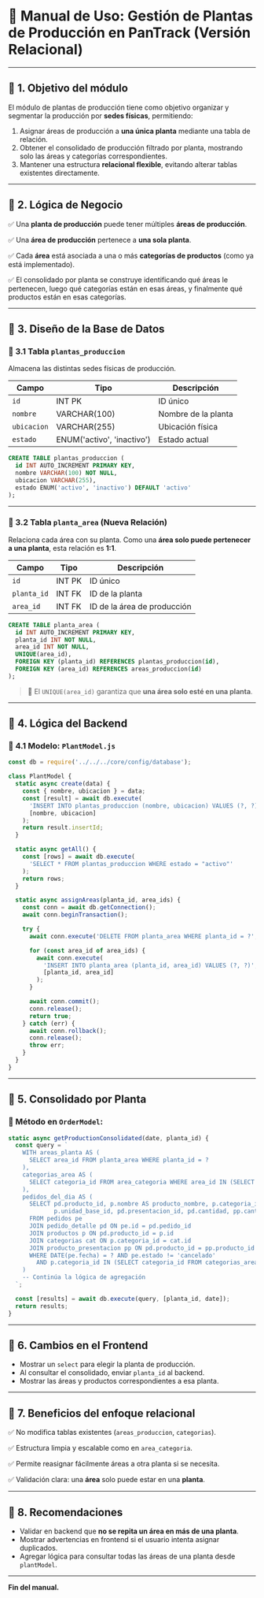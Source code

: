 # **📘 Manual de Uso: Gestión de Plantas de Producción en PanTrack (Versión Relacional)**

---

## **📌 1. Objetivo del módulo**

El módulo de plantas de producción tiene como objetivo organizar y segmentar la producción por **sedes físicas**, permitiendo:

1. Asignar áreas de producción a **una única planta** mediante una tabla de relación.
2. Obtener el consolidado de producción filtrado por planta, mostrando solo las áreas y categorías correspondientes.
3. Mantener una estructura **relacional flexible**, evitando alterar tablas existentes directamente.

---

## **📌 2. Lógica de Negocio**

✅ Una **planta de producción** puede tener múltiples **áreas de producción**.

✅ Una **área de producción** pertenece a **una sola planta**.

✅ Cada **área** está asociada a una o más **categorías de productos** (como ya está implementado).

✅ El consolidado por planta se construye identificando qué áreas le pertenecen, luego qué categorías están en esas áreas, y finalmente qué productos están en esas categorías.

---

## **📌 3. Diseño de la Base de Datos**

### **📌 3.1 Tabla `plantas_produccion`**

Almacena las distintas sedes físicas de producción.

| Campo | Tipo | Descripción |
| --- | --- | --- |
| `id` | INT PK | ID único |
| `nombre` | VARCHAR(100) | Nombre de la planta |
| `ubicacion` | VARCHAR(255) | Ubicación física |
| `estado` | ENUM('activo', 'inactivo') | Estado actual |

```sql
CREATE TABLE plantas_produccion (
  id INT AUTO_INCREMENT PRIMARY KEY,
  nombre VARCHAR(100) NOT NULL,
  ubicacion VARCHAR(255),
  estado ENUM('activo', 'inactivo') DEFAULT 'activo'
);
```

---

### **📌 3.2 Tabla `planta_area` (Nueva Relación)**

Relaciona cada área con su planta. Como una **área solo puede pertenecer a una planta**, esta relación es **1:1**.

| Campo | Tipo | Descripción |
| --- | --- | --- |
| `id` | INT PK | ID único |
| `planta_id` | INT FK | ID de la planta |
| `area_id` | INT FK | ID de la área de producción |

```sql
CREATE TABLE planta_area (
  id INT AUTO_INCREMENT PRIMARY KEY,
  planta_id INT NOT NULL,
  area_id INT NOT NULL,
  UNIQUE(area_id),
  FOREIGN KEY (planta_id) REFERENCES plantas_produccion(id),
  FOREIGN KEY (area_id) REFERENCES areas_produccion(id)
);
```

> 🔐 El `UNIQUE(area_id)` garantiza que **una área solo esté en una planta**.

---

## **📌 4. Lógica del Backend**

### **📌 4.1 Modelo: `PlantModel.js`**

```js
const db = require('../../../core/config/database');

class PlantModel {
  static async create(data) {
    const { nombre, ubicacion } = data;
    const [result] = await db.execute(
      'INSERT INTO plantas_produccion (nombre, ubicacion) VALUES (?, ?)',
      [nombre, ubicacion]
    );
    return result.insertId;
  }

  static async getAll() {
    const [rows] = await db.execute(
      'SELECT * FROM plantas_produccion WHERE estado = "activo"'
    );
    return rows;
  }

  static async assignAreas(planta_id, area_ids) {
    const conn = await db.getConnection();
    await conn.beginTransaction();

    try {
      await conn.execute('DELETE FROM planta_area WHERE planta_id = ?', [planta_id]);

      for (const area_id of area_ids) {
        await conn.execute(
          'INSERT INTO planta_area (planta_id, area_id) VALUES (?, ?)',
          [planta_id, area_id]
        );
      }

      await conn.commit();
      conn.release();
      return true;
    } catch (err) {
      await conn.rollback();
      conn.release();
      throw err;
    }
  }
}
```

---

## **📌 5. Consolidado por Planta**

### 🔄 Método en `OrderModel`:

```js
static async getProductionConsolidated(date, planta_id) {
  const query = `
    WITH areas_planta AS (
      SELECT area_id FROM planta_area WHERE planta_id = ?
    ),
    categorias_area AS (
      SELECT categoria_id FROM area_categoria WHERE area_id IN (SELECT area_id FROM areas_planta)
    ),
    pedidos_del_dia AS (
      SELECT pd.producto_id, p.nombre AS producto_nombre, p.categoria_id, cat.nombre AS categoria_nombre,
             p.unidad_base_id, pd.presentacion_id, pd.cantidad, pp.cantidad AS unidades_por_presentacion
      FROM pedidos pe
      JOIN pedido_detalle pd ON pe.id = pd.pedido_id
      JOIN productos p ON pd.producto_id = p.id
      JOIN categorias cat ON p.categoria_id = cat.id
      JOIN producto_presentacion pp ON pd.producto_id = pp.producto_id AND pd.presentacion_id = pp.presentacion_id
      WHERE DATE(pe.fecha) = ? AND pe.estado != 'cancelado'
        AND p.categoria_id IN (SELECT categoria_id FROM categorias_area)
    )
    -- Continúa la lógica de agregación
  `;

  const [results] = await db.execute(query, [planta_id, date]);
  return results;
}
```

---

## **📌 6. Cambios en el Frontend**

- Mostrar un `select` para elegir la planta de producción.
- Al consultar el consolidado, enviar `planta_id` al backend.
- Mostrar las áreas y productos correspondientes a esa planta.

---

## **📌 7. Beneficios del enfoque relacional**

✅ No modifica tablas existentes (`areas_produccion`, `categorias`).

✅ Estructura limpia y escalable como en `area_categoria`.

✅ Permite reasignar fácilmente áreas a otra planta si se necesita.

✅ Validación clara: una **área** solo puede estar en una **planta**.

---

## **📌 8. Recomendaciones**

- Validar en backend que **no se repita un área en más de una planta**.
- Mostrar advertencias en frontend si el usuario intenta asignar duplicados.
- Agregar lógica para consultar todas las áreas de una planta desde `plantModel`.

---

**Fin del manual.**
